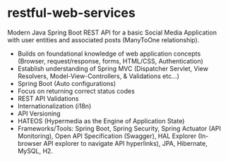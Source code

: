 # restful-web-services
Modern Java Spring Boot REST API for a basic Social Media Application with user entities and associated posts (ManyToOne relationship). 

* Builds on foundational knowledge of web application concepts (Browser, request/response, forms, HTML/CSS, Authentication)
* Establish understanding of Spring MVC (Dispatcher Servlet, View Resolvers, Model-View-Controllers, & Validations etc...)
* Spring Boot (Auto configurations)
* Focus on returning correct status codes
* REST API Validations
* Internationalization (i18n)
* API Versioning
* HATEOS (Hypermedia as the Engine of Application State)
* Frameworks/Tools: Spring Boot, Spring Security, Spring Actuator (API Monitoring), Open API Specification (Swagger), 
    HAL Explorer (In-browser API explorer to navigate API hyperlinks), JPA, Hibernate, MySQL, H2.
